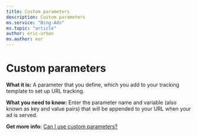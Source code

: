 ```yaml
---
title: Custom parameters
description: Custom parameters
ms.service: "Bing-Ads"
ms.topic: "article"
author: eric-urban
ms.author: eur
---
```


# Custom parameters

**What it is:**   A parameter that you define, which you add to your tracking template to set up URL tracking.

**What you need to know:**  Enter the parameter name and variable (also known as key and value pairs) that will be appended to your URL when your ad is served.

**Get more info:**     [Can I use custom parameters?](../hlp_BA_CONC_UpgradeURL_TrackTemplateCustomParam.md)


